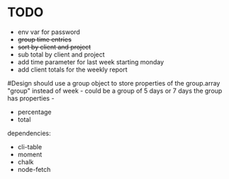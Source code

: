 # TODO
* env var for password
* ~~group time entries~~
* ~~sort by client and project~~
* sub total by client and project
* add time parameter for last week starting monday
* add client totals for the weekly report


#Design
should use a group object to store properties of the group.array
"group" instead of week - could be a group of 5 days or 7 days
the group has properties - 
* percentage
* total

dependencies:
* cli-table
* moment
* chalk
* node-fetch


